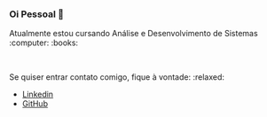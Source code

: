 ### Oi Pessoal 👋
<p>Atualmente estou cursando Análise e Desenvolvimento de Sistemas :computer: :books:</p><br>
<p>Se quiser entrar contato comigo, fique à vontade: :relaxed:</p>
<ul>
  <li><a href="https://www.linkedin.com/in/bruno-borelli/">Linkedin</a></li>
  <li><a href="https://github.com/BrunoBorelliPro">GitHub</a></li>
</ul>

<!--
**BrunoBorelliPro/BrunoBorelliPro** is a ✨ _special_ ✨ repository because its `README.md` (this file) appears on your GitHub profile.

Here are some ideas to get you started:

- 🔭 I’m currently working on ...
- 🌱 I’m currently learning ...
- 👯 I’m looking to collaborate on ...
- 🤔 I’m looking for help with ...
- 💬 Ask me about ...
- 📫 How to reach me: ...
- 😄 Pronouns: ...
- ⚡ Fun fact: ...
-->
